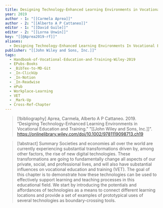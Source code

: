 ```yaml
---
title: Designing Technology-Enhanced Learning Environments in Vocational Education and Training
year: 2019
author - 1: "[[Carmela Aprea]]"
author - 2: "[[Alberto A P Cattaneo]]"
editor - 1: "[[David Guile]]"
editor - 2: "[[Lorna Unwin]]"
key: "[[@Aprea2019-rf]]"
aliases:
  - Designing Technology-Enhanced Learning Environments In Vocational Education And Training
publisher: "[[John Wiley and Sons, Inc.]]"
tags:
  - Handbook-of-Vocational-Education-and-Training-Wiley-2019
  - EPubs-Books
  - _BibTex-to-MD-Git
  - _In-ClickUp
  - _In-Notion
  - _In-Readwise
  - ePub
  - Workplace-Learning
  - VET
  - _Mark-Up
  - Cross-Ref-Chapter
---
```


> [!bibliography]
> Aprea, Carmela, Alberto A P Cattaneo. 2019. “Designing Technology-Enhanced Learning Environments in Vocational Education and Training.” "[[John Wiley and Sons, Inc.]]". https://onlinelibrary.wiley.com/doi/10.1002/9781119098713.ch19

> [!abstract]
> Summary Societies and economies all over the world are currently experiencing substantial transformations driven by, among other factors, the rise of new digital technologies. These transformations are going to fundamentally change all aspects of our private, social, and professional lives, and will also have substantial influences on vocational education and training (VET). The goal of this chapter is to demonstrate how these technologies can be used to effectively support learning and teaching processes in this educational field. We start by introducing the potentials and affordances of technologies as a means to connect different learning locations and provide a set of examples of prototypical uses of several technologies as boundary-crossing tools.